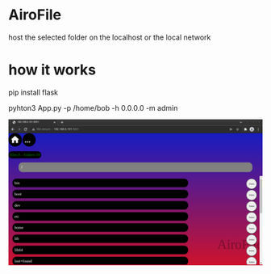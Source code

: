 # AiroFile

host the selected folder on the localhost or the local network 

# how it works

pip install flask

pyhton3 App.py -p /home/bob -h 0.0.0.0 -m admin
  

![screenshot](https://github.com/IceShell101/airofile/blob/main/screenshots/Screenshot%20from%202022-02-13%2021-42-47.png)

